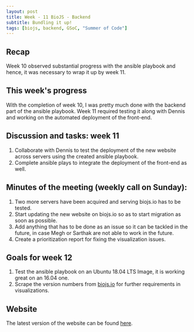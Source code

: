 ```yaml
---
layout: post
title: Week - 11 BioJS - Backend   
subtitle: Bundling it up!
tags: [biojs, backend, GSoC, "Summer of Code"]
---
```


## Recap
Week 10 observed substantial progress with the ansible playbook and hence, it was necessary to wrap it up by week 11.

## This week's progress
With the completion of week 10, I was pretty much done with the backend part of the ansible playbook. Week 11 required testing it along with Dennis and working on the automated deployment of the front-end.

## Discussion and tasks: week 11
  1. Collaborate with Dennis to test the deployment of the new website across servers using the created ansible playbook.
  2. Complete ansible plays to integrate the deployment of the front-end as well.

## Minutes of the meeting (weekly call on Sunday):
  1. Two more servers have been acquired and serving biojs.io has to be tested.
  2. Start updating the new website on biojs.io so as to start migration as soon as possible.
  3. Add anything that has to be done as an issue so it can be tackled in the future, in case Megh or Sarthak are not able to work in the future.
  4. Create a prioritization report for fixing the visualization issues.

## Goals for week 12
  1. Test the ansible playbook on an Ubuntu 18.04 LTS Image, it is working great on an 16.04 one.
  2. Scrape the version numbers from [biojs.io](biojs.io) for further requirements in visualizations.

## Website
The latest version of the website can be found [here](http://139.59.93.32/biojs-frontend/dist/#/).
